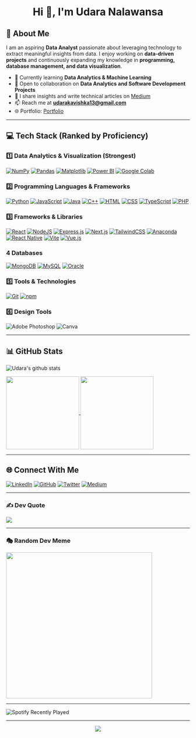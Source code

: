 <!--
<h1 align="center">Hi 👋, I'm Udara Nalawansa</h1>
<h3 align="center">23❤️ | Islander 🌴 | Programming Noob 👩🏻‍💻 | Movie Enthusiast🎬| Average Anime Enjoyer 🌚 | Gamer 🎮 | Shitposter 📱</h3>



* 🌱 I’m currently learning Data Analytics 
* 👯 I’m looking to collaborate on **Data Analytics Related Projects**
* 📝 I regularly write articles on [https://medium.com/@udaraNalawansa](https://medium.com/@udaraNalawansa) 
* 📫 How to reach me **udarakavishka13@gmail.com**
  
---

# 💻 Tech Stack:
![C++](https://img.shields.io/badge/c++-%2300599C.svg?style=for-the-badge&logo=c%2B%2B&logoColor=white) ![HTML5](https://img.shields.io/badge/html5-%23E34F26.svg?style=for-the-badge&logo=html5&logoColor=white) ![Java](https://img.shields.io/badge/java-%23ED8B00.svg?style=for-the-badge&logo=openjdk&logoColor=white) ![JavaScript](https://img.shields.io/badge/javascript-%23323330.svg?style=for-the-badge&logo=javascript&logoColor=%23F7DF1E) ![PHP](https://img.shields.io/badge/php-%23777BB4.svg?style=for-the-badge&logo=php&logoColor=white) ![Python](https://img.shields.io/badge/python-3670A0?style=for-the-badge&logo=python&logoColor=ffdd54) ![Shell Script](https://img.shields.io/badge/shell_script-%23121011.svg?style=for-the-badge&logo=gnu-bash&logoColor=white) ![Oracle](https://img.shields.io/badge/Oracle-F80000?style=for-the-badge&logo=oracle&logoColor=white) ![Express.js](https://img.shields.io/badge/express.js-%23404d59.svg?style=for-the-badge&logo=express&logoColor=%2361DAFB) ![JWT](https://img.shields.io/badge/JWT-black?style=for-the-badge&logo=JSON%20web%20tokens) ![NPM](https://img.shields.io/badge/NPM-%23CB3837.svg?style=for-the-badge&logo=npm&logoColor=white) ![NodeJS](https://img.shields.io/badge/node.js-6DA55F?style=for-the-badge&logo=node.js&logoColor=white) ![Nodemon](https://img.shields.io/badge/NODEMON-%23323330.svg?style=for-the-badge&logo=nodemon&logoColor=%BBDEAD) ![TailwindCSS](https://img.shields.io/badge/tailwindcss-%2338B2AC.svg?style=for-the-badge&logo=tailwind-css&logoColor=white) ![Apache](https://img.shields.io/badge/apache-%23D42029.svg?style=for-the-badge&logo=apache&logoColor=white) ![MySQL](https://img.shields.io/badge/mysql-%2300000f.svg?style=for-the-badge&logo=mysql&logoColor=white) ![MongoDB](https://img.shields.io/badge/MongoDB-%234ea94b.svg?style=for-the-badge&logo=mongodb&logoColor=white) ![Adobe](https://img.shields.io/badge/adobe-%23FF0000.svg?style=for-the-badge&logo=adobe&logoColor=white) ![Adobe Illustrator](https://img.shields.io/badge/adobe%20illustrator-%23FF9A00.svg?style=for-the-badge&logo=adobe%20illustrator&logoColor=white) ![Adobe InDesign](https://img.shields.io/badge/Adobe%20InDesign-49021F?style=for-the-badge&logo=adobeindesign&logoColor=FF3366) ![Adobe Lightroom Classic](https://img.shields.io/badge/Adobe%20Lightroom%20Classic-31A8FF.svg?style=for-the-badge&logo=Adobe%20Lightroom%20Classic&logoColor=white) ![Adobe Photoshop](https://img.shields.io/badge/adobe%20photoshop-%2331A8FF.svg?style=for-the-badge&logo=adobe%20photoshop&logoColor=white) ![Canva](https://img.shields.io/badge/Canva-%2300C4CC.svg?style=for-the-badge&logo=Canva&logoColor=white) ![Matplotlib](https://img.shields.io/badge/Matplotlib-%23ffffff.svg?style=for-the-badge&logo=Matplotlib&logoColor=black) ![NumPy](https://img.shields.io/badge/numpy-%23013243.svg?style=for-the-badge&logo=numpy&logoColor=white) ![Pandas](https://img.shields.io/badge/pandas-%23150458.svg?style=for-the-badge&logo=pandas&logoColor=white) ![Plotly](https://img.shields.io/badge/Plotly-%233F4F75.svg?style=for-the-badge&logo=plotly&logoColor=white) ![Postman](https://img.shields.io/badge/Postman-FF6C37?style=for-the-badge&logo=postman&logoColor=white) ![Power Bi](https://img.shields.io/badge/power_bi-F2C811?style=for-the-badge&logo=powerbi&logoColor=black)

---

<h2> Connect with me <img src='https://raw.githubusercontent.com/ShahriarShafin/ShahriarShafin/main/Assets/handshake.gif' width="50px"> </h2>

  <a href="https://twitter.com/udarakavishka13">
    <img align="left" alt="Twitter" width="22px" src="https://cdn.simpleicons.org/twitter/black/white"/>
</a>
<a href="https://linkedin.com/in/udaranalawansa">
  <img align="left" alt="Linkdein" width="22px" src="https://cdn.simpleicons.org/linkedin/black/white" />
</a>
<a href="https://github.com/udaraKavishka">
  <img align="left" alt="Github" width="22px" src="https://cdn.simpleicons.org/github/black/white" />
</a>
<a href="https://instagram.com/_udara27">
  <img align="left" alt="Instagram" width="22px" src="https://cdn.simpleicons.org/instagram/black/white" />
</a>
<a href="https://www.facebook.com/udaranalawansa">
  <img align="left" alt="Facebook" width="22px" src="https://cdn.simpleicons.org/facebook/black/white" />
</a>
<br>

---
  


## Github Stats  

 
 ![Udara's github stats](https://github-stats-alpha.vercel.app/api?username=udaraKavishka&cc=000&tc=fff&ic=fff&bc=000) &nbsp;






<a href="https://github.com/udaraKavishka/github-readme-stats">
  <img height=200 align="center" src="https://github-readme-stats.vercel.app/api?username=udaraKavishka&show_icons=true&count_private=true&hide_border=false&theme=dark" />
</a>
<a href="https://github.com/udaraKavishka/convoychat">
  <img height=200 align="center" src="https://github-readme-stats.vercel.app/api/top-langs/?username=udaraKavishka&hide_border=false&layout=compact&theme=dark" />
</a>


---



<br/>  

  ### ✍️ Random Dev Quote
![](https://quotes-github-readme.vercel.app/api?type=horizontal&theme=radical)



### 😂 Random Dev Meme
<img src='https://randommeme-five.vercel.app/' style="height: 400px;"/>

<br/>  





---

![Spotify Recently Played](https://spotify-recently-played-readme.vercel.app/api?user=qm94ns8y6aajy1vklxff2ebo7&unique={true|1|on|yes})
---

# Blog posts


- [Unraveling the Influence: Exploring the Power and Pitfalls of Influencer Marketing in Sri Lanka’s…](https://medium.com/@udaraNalawansa/unraveling-the-influence-exploring-the-power-and-pitfalls-of-influencer-marketing-in-sri-lankas-1af262b0a5a2?source=rss-aa4367e28881------2)


---

<div align="center">
<img src="https://komarev.com/ghpvc/?username=udaraKavishka&&style=flat-square" align="center" />
</div>  

-->

<h1 align="center">Hi 👋, I'm Udara Nalawansa</h1>

## 🚀 About Me
I am an aspiring **Data Analyst** passionate about leveraging technology to extract meaningful insights from data. I enjoy working on **data-driven projects** and continuously expanding my knowledge in **programming, database management, and data visualization**.

- 🌱 Currently learning **Data Analytics & Machine Learning**
- 🤝 Open to collaboration on **Data Analytics and Software Development Projects**
- 📝 I share insights and write technical articles on [Medium](https://medium.com/@udaraNalawansa)
- 📫 Reach me at **udarakavishka13@gmail.com**
- 🌐 Portfolio: [Portfolio](https://udara-portfolio.vercel.app)

---

## 💻 Tech Stack (Ranked by Proficiency)

### 1️⃣ Data Analytics & Visualization (Strongest)
[![NumPy](https://img.shields.io/badge/NumPy-4DABCF?logo=numpy&logoColor=fff)](#)
[![Pandas](https://img.shields.io/badge/Pandas-150458?logo=pandas&logoColor=fff)](#)
[![Matplotlib](https://custom-icon-badges.demolab.com/badge/Matplotlib-71D291?logo=matplotlib&logoColor=fff)](#)
[![Power BI](https://custom-icon-badges.demolab.com/badge/Power%20BI-F1C912?logo=power-bi&logoColor=fff)](#)
[![Google Colab](https://img.shields.io/badge/Google%20Colab-F9AB00?logo=googlecolab&logoColor=fff)](#)

### 2️⃣ Programming Languages & Frameworks
[![Python](https://img.shields.io/badge/Python-3776AB?logo=python&logoColor=fff)](#)
[![JavaScript](https://img.shields.io/badge/JavaScript-F7DF1E?logo=javascript&logoColor=000)](#)
[![Java](https://img.shields.io/badge/Java-%23ED8B00.svg?logo=openjdk&logoColor=white)](#)
[![C++](https://img.shields.io/badge/C++-%2300599C.svg?logo=c%2B%2B&logoColor=white)](#)
[![HTML](https://img.shields.io/badge/HTML-%23E34F26.svg?logo=html5&logoColor=white)](#)
[![CSS](https://img.shields.io/badge/CSS-1572B6?logo=css3&logoColor=fff)](#)
[![TypeScript](https://img.shields.io/badge/TypeScript-3178C6?logo=typescript&logoColor=fff)](#)
[![PHP](https://img.shields.io/badge/php-%23777BB4.svg?&logo=php&logoColor=white)](#)


### 3️⃣ Frameworks & Libraries
[![React](https://img.shields.io/badge/React-%2320232a.svg?logo=react&logoColor=%2361DAFB)](#)
[![NodeJS](https://img.shields.io/badge/Node.js-6DA55F?logo=node.js&logoColor=white)](#)
[![Express.js](https://img.shields.io/badge/Express.js-%23404d59.svg?logo=express&logoColor=%2361DAFB)](#)
[![Next.js](https://img.shields.io/badge/Next.js-black?logo=next.js&logoColor=white)](#)
[![TailwindCSS](https://img.shields.io/badge/Tailwind%20CSS-%2338B2AC.svg?logo=tailwind-css&logoColor=white)](#)
[![Anaconda](https://img.shields.io/badge/Anaconda-44A833?logo=anaconda&logoColor=fff)](#)
[![React Native](https://img.shields.io/badge/React_Native-%2320232a.svg?logo=react&logoColor=%2361DAFB)](#)
[![Vite](https://img.shields.io/badge/Vite-646CFF?logo=vite&logoColor=fff)](#)
[![Vue.js](https://img.shields.io/badge/Vue.js-4FC08D?logo=vuedotjs&logoColor=fff)](#)


### 4️ Databases
[![MongoDB](https://img.shields.io/badge/MongoDB-%234ea94b.svg?logo=mongodb&logoColor=white)](#)
[![MySQL](https://img.shields.io/badge/MySQL-4479A1?logo=mysql&logoColor=fff)](#)
[![Oracle](https://custom-icon-badges.demolab.com/badge/Oracle-F80000?logo=oracle&logoColor=fff)](#)


### 5️⃣ Tools & Technologies
[![Git](https://img.shields.io/badge/Git-F05032?logo=git&logoColor=fff)](#)
[![npm](https://img.shields.io/badge/npm-CB3837?logo=npm&logoColor=fff)](#)


### 6️⃣ Design Tools
 ![Adobe Photoshop](https://img.shields.io/badge/Adobe_Photoshop-%2331A8FF.svg?style=for-the-badge&logo=adobe-photoshop&logoColor=white)
 ![Canva](https://img.shields.io/badge/Canva-%2300C4CC.svg?style=for-the-badge&logo=Canva&logoColor=white)

---

## 📊 GitHub Stats  
![Udara's github stats](https://github-stats-alpha.vercel.app/api?username=udaraKavishka&cc=000&tc=fff&ic=fff&bc=000) &nbsp;

<a href="https://github.com/udaraKavishka/github-readme-stats">
  <img height=200 align="center" src="https://github-readme-stats.vercel.app/api?username=udaraKavishka&show_icons=true&count_private=true&hide_border=false&theme=dark" />
</a>
<a href="https://github.com/udaraKavishka/convoychat">
  <img height=200 align="center" src="https://github-readme-stats.vercel.app/api/top-langs/?username=udaraKavishka&hide_border=false&layout=compact&theme=dark" />
</a>

---

## 🌐 Connect With Me
[![LinkedIn](https://img.shields.io/badge/LinkedIn-0077B5.svg?style=for-the-badge&logo=linkedin&logoColor=white)](https://linkedin.com/in/udaranalawansa) [![GitHub](https://img.shields.io/badge/GitHub-181717.svg?style=for-the-badge&logo=github&logoColor=white)](https://github.com/udaraKavishka) [![Twitter](https://img.shields.io/badge/Twitter-1DA1F2.svg?style=for-the-badge&logo=twitter&logoColor=white)](https://twitter.com/udarakavishka13) [![Medium](https://img.shields.io/badge/Medium-000000.svg?style=for-the-badge&logo=medium&logoColor=white)](https://medium.com/@udaraNalawansa)

---

### ✍️ Dev Quote
![](https://quotes-github-readme.vercel.app/api?type=horizontal&theme=radical)

---

### 🎭 Random Dev Meme  
<img src='https://randommeme-five.vercel.app/' style="height: 400px;"/>

---

![Spotify Recently Played](https://spotify-recently-played-readme.vercel.app/api?user=qm94ns8y6aajy1vklxff2ebo7&unique={true|1|on|yes})


---

<div align="center">
<img src="https://komarev.com/ghpvc/?username=udaraKavishka&&style=flat-square" align="center" />
</div>  




 
